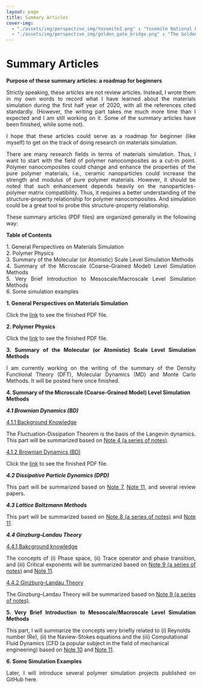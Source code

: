 ```yaml
---
layout: page
title: Summary Articles
cover-img: 
  - "./assets/img/perspective_img/Yosemite2.png" : "Yosemite National Park , Jun 2016"
  - "./assets/img/perspective_img/golden_gate_bridge.png" : "The Golden Gate Bridge @San Francisco, May 2017"
---
```


# Summary Articles
<p style="text-align: justify"> </p>
<p style="text-align: justify"> </p>

<b> Purpose of these summary articles: a roadmap for beginners </b>

<p style="text-align: justify"> Strictly speaking, these articles are not review articles. Instead, I wrote them in my own words to record what I have learned about the materials simulation during the first half year of 2020, with all the references cited standardly. (However, the writing part takes me much more time than I expected and I am still working on it. Some of the summary articles have been finished, while some not).

<p style="text-align: justify"> I hope that these articles could serve as a roadmap for beginner (like myself) to get on the track of doing research on materials simulation. </p>

<p style="text-align: justify"> There are many research fields in terms of materials simulation. Thus, I want to start with the field of polymer nanocomposites as a cut-in point. Polymer nanocomposites could change and enhance the properties of the pure polymer materials, i.e., ceramic nanoparticles could increase the strength and modulus of pure polymer materials. However, it should be noted that such enhancement depends heavily on the nanoparticles-polymer matrix compatibility. Thus, it requires a better understanding of the structure-property relationship for polymer nanocomposites. And simulation could be a great tool to probe this structure-property relationship. </p>

<p style="text-align: justify"> These summary articles (PDF files) are organized generally in the following way: </p>

<p style="text-align: justify"> <b> Table of Contents </b> </p>

<p style="text-align: justify"> 1. General Perspectives on Materials Simulation
<br>2. Polymer Physics 
<br>3. Summary of the Molecular (or Atomistic) Scale Level Simulation Methods 
<br>4. Summary of the Microscale (Coarse-Grained Model) Level Simulation Methods 
<br>5. Very Brief Introduction to Mesoscale/Macroscale Level Simulation Methods
<br>6. Some simulation examples </p>

<p style="text-align: justify"> </p>
<p style="text-align: justify"> </p>
<p style="text-align: justify"> </p>

<p style="text-align: justify"> <b> 1. General Perspectives on Materials Simulation </b> </p>
<p style="text-align: justify"> Click the <a href="https://drive.google.com/file/d/1kDah1F-wAiLNm8QHEpMBobOn7I9p0jaz/view?usp=sharing">link</a> to see the finished PDF file. </p>

<p style="text-align: justify"> </p>

<p style="text-align: justify"> <b> 2. Polymer Physics </b> </p>
<p style="text-align: justify"> Click the <a href="https://drive.google.com/file/d/1PLAWguHrLTZ6jn2sdAVnEYv-bd2dI-r6/view?usp=sharing">link</a> to see the finished PDF file. </p>

<p style="text-align: justify"> </p>

<p style="text-align: justify"> <b> 3. Summary of the Molecular (or Atomistic) Scale Level Simulation Methods </b> </p>
<p style="text-align: justify"> I am currently working on the writing of the summary of the Density Functional Theory (DFT), Molecular Dynamics (MD) and Monte Carlo Methods. It will be posted here once finished. </p>

<p style="text-align: justify"> </p>

<b> 4. Summary of the Microscale (Coarse-Grained Model) Level Simulation Methods </b>
<p style="text-align: justify"> </p>       

<p style="text-align: justify"> <b><i> 4.1 Brownian Dynamics (BD) </i></b> </p>

<p style="text-align: justify"> <u>4.1.1 Background Knowledge</u> </p>

<p style="text-align: justify"> The Fluctuation-Dissipation Theorem is the basis of the Langevin dynamics. This part will be summarized based on <a href="https://drive.google.com/drive/folders/198Q3xKglre_yNkWnau_A_4KK9t9ybcp0?usp=sharing">Note 4 (a series of notes)</a>. </p>

<p style="text-align: justify"> </p>

<p style="text-align: justify"> <u>4.1.2 Brownian Dynamics (BD)</u> </p>
<p style="text-align: justify"> Click the <a href="https://drive.google.com/file/d/1ohz_ZVlydgGSDZZF2zYL934YFq2ttYSt/view?usp=sharing">link</a> to see the finished PDF file. </p>

<p style="text-align: justify"> </p>

<p style="text-align: justify"> <b><i> 4.2 Dissipative Particle Dynamics (DPD) </i></b> </p>
<p style="text-align: justify"> This part will be summarized based on <a href="https://drive.google.com/file/d/1zHPnoG_ifda7WFq5lECKJAb2ZBPtkNQO/view?usp=sharing">Note 7</a>, <a href="https://drive.google.com/file/d/1mknpAKVLXZ2P007IlklXQD7ccbgKdilX/view?usp=sharing">Note 11</a>, and several review papers. </p>

<p style="text-align: justify"> </p>

<p style="text-align: justify"> <b><i> 4.3 Lattice Boltzmann Methods </i></b> </p>
<p style="text-align: justify"> This part will be summarized based on <a href="https://drive.google.com/drive/folders/107L-JYqCPOddcQ3E0qHeuIz5OA7Ayb5L?usp=sharing">Note 8 (a series of notes)</a> and <a href="https://drive.google.com/file/d/1mknpAKVLXZ2P007IlklXQD7ccbgKdilX/view?usp=sharing">Note 11</a>. </p>

<p style="text-align: justify"> </p>

<p style="text-align: justify"> <b><i> 4.4 Ginzburg–Landau Theory </i></b> </p>

<p style="text-align: justify"> <u>4.4.1 Bakcground knowledge</u> </p>
<p style="text-align: justify"> The concepts of (i) Phase space, (ii) Trace operator and phase transition, and (iii) Critical exponents will be summarized based on <a href="https://drive.google.com/drive/folders/1xk27urM1dFVMYPSYagm1ps2MIpxQBQk5?usp=sharing">Note 9 (a series of notes)</a> and <a href="https://drive.google.com/file/d/1mknpAKVLXZ2P007IlklXQD7ccbgKdilX/view?usp=sharing">Note 11</a>. </p>

<p style="text-align: justify"> <u>4.4.2 Ginzburg–Landau Theory</u> </p>
<p style="text-align: justify"> The Ginzburg–Landau Theory will be summarized based on <a href="https://drive.google.com/drive/folders/1xk27urM1dFVMYPSYagm1ps2MIpxQBQk5?usp=sharing">Note 9 (a series of notes)</a>. </p>
<p style="text-align: justify"> </p>

<p style="text-align: justify"> <b> 5. Very Brief Introduction to Mesoscale/Macroscale Level Simulation Methods </b> </p>

This part, I will summarize the concepts very briefly related to (i) Reynolds number (Re), (ii) the Naview-Stokes equations and the (iii) Computational Fluid Dynamics (CFD (a popular subject in the field of mechanical engineering) based on <a href="https://drive.google.com/file/d/1gI_B-gzNL3P3xuXzXAO9uvvM9_g0sYMv/view?usp=sharing">Note 10</a> and <a href="https://drive.google.com/file/d/1mknpAKVLXZ2P007IlklXQD7ccbgKdilX/view?usp=sharing">Note 11</a>.

<p style="text-align: justify"> </p>

<p style="text-align: justify"> <b> 6. Some Simulation Examples </b> </p>
<p style="text-align: justify"> Later, I will introduce several polymer simulation projects published on GitHub here.</p>
 
